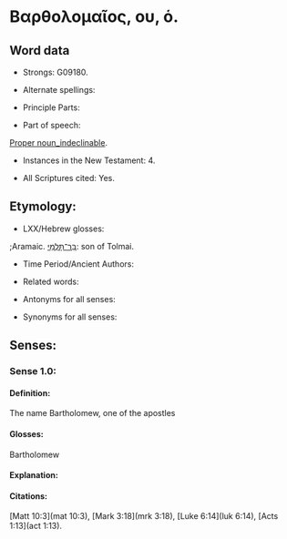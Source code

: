 # Βαρθολομαῖος, ου, ὁ.

<!-- Status: S2=NeedsFinalCheck -->
<!-- Lexica used for edits: LN MM -->

## Word data

* Strongs: G09180.


* Alternate spellings:

* Principle Parts: 

* Part of speech: 

[Proper noun_indeclinable](http://ugg.readthedocs.io/en/latest/proper_noun_indeclinable.html). 

* Instances in the New Testament: 4.

* All Scriptures cited: Yes.

## Etymology: 

* LXX/Hebrew glosses: 

;Aramaic. [בַּר־תָּלְמַי](//en-uhal/H1247): son of Tolmai.

* Time Period/Ancient Authors: 

* Related words: 

* Antonyms for all senses:

* Synonyms for all senses: 

## Senses:

### Sense  1.0: 

#### Definition: 

The name Bartholomew, one of the apostles

#### Glosses: 

Bartholomew

#### Explanation: 

#### Citations: 

[Matt 10:3](mat 10:3), [Mark 3:18](mrk 3:18), [Luke 6:14](luk 6:14), [Acts 1:13](act 1:13).
